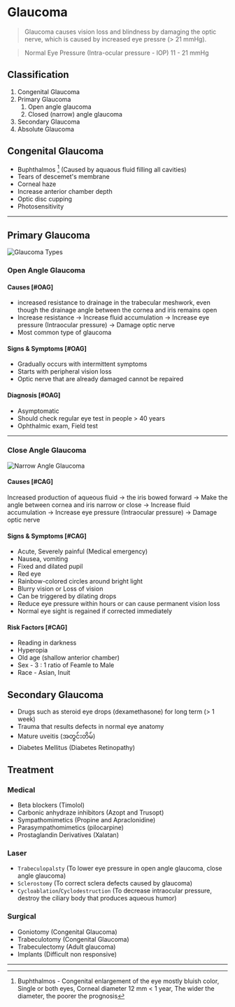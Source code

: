 # Glaucoma

> Glaucoma causes vision loss and blindness by damaging the optic nerve, which is caused by increased eye pressre (> 21 mmHg).

> Normal Eye Pressure (Intra-ocular pressure - IOP) 11 - 21 mmHg

## Classification

1. Congenital Glaucoma
1. Primary Glaucoma
   1. Open angle glaucoma
   1. Closed (narrow) angle glaucoma
1. Secondary Glaucoma
1. Absolute Glaucoma

## Congenital Glaucoma

- Buphthalmos [^1] (Caused by aquaous fluid filling all cavities)
- Tears of descemet's membrane
- Corneal haze
- Increase anterior chamber depth
- Optic disc cupping
- Photosensitivity

[^1]: Buphthalmos - Congenital enlargement of the eye mostly bluish color, Single or both eyes, Corneal diameter 12 mm < 1 year, The wider the diameter, the poorer the prognosis

---

## Primary Glaucoma

![Glaucoma Types](/ophthalmology/glaucoma_types.jpg)

### Open Angle Glaucoma

#### Causes [#OAG]

- increased resistance to drainage in the trabecular meshwork, even though the drainage angle between the cornea and iris remains open
- Increase resistance → Increase fluid accumulation → Increase eye pressure (Intraocular pressure) → Damage optic nerve
- Most common type of glaucoma

#### Signs & Symptoms [#OAG]

- Gradually occurs with intermittent symptoms
- Starts with peripheral vision loss
- Optic nerve that are already damaged cannot be repaired

#### Diagnosis [#OAG]

- Asymptomatic
- Should check regular eye test in people > 40 years
- Ophthalmic exam, Field test

---

### Close Angle Glaucoma

![Narrow Angle Glaucoma](/ophthalmology/narrow-angle-glaucoma.jpg)

#### Causes [#CAG]

Increased production of aqueous fluid → the iris bowed forward → Make the angle between cornea and iris narrow or close → Increase fluid accumulation → Increase eye pressure (Intraocular pressure) → Damage optic nerve

#### Signs & Symptoms [#CAG]

- Acute, Severely painful (Medical emergency)
- Nausea, vomiting
- Fixed and dilated pupil
- Red eye
- Rainbow-colored circles around bright light
- Blurry vision or Loss of vision
- Can be triggered by dilating drops
- Reduce eye pressure within hours or can cause permanent vision loss
- Normal eye sight is regained if corrected immediately

#### Risk Factors [#CAG]

- Reading in darkness
- Hyperopia
- Old age (shallow anterior chamber)
- Sex - 3 : 1 ratio of Feamle to Male
- Race - Asian, Inuit

## Secondary Glaucoma

- Drugs such as steroid eye drops (dexamethasone) for long term (> 1 week)
- Trauma that results defects in normal eye anatomy
- Mature uveitis (အတွင်းတိမ်)
- Diabetes Mellitus (Diabetes Retinopathy)

## Treatment

### Medical

- Beta blockers (Timolol)
- Carbonic anhydraze inhibitors (Azopt and Trusopt)
- Sympathomimetics (Propine and Apraclonidine)
- Parasympathomimetics (pilocarpine)
- Prostaglandin Derivatives (Xalatan)

### Laser

- `Trabeculopalsty` (To lower eye pressure in open angle glaucoma, close angle glaucoma)
- `Sclerostomy` (To correct sclera defects caused by glaucoma)
- `Cycloablation`/`Cyclodestruction` (To decrease intraocular pressure, destroy the ciliary body that produces aqueous humor)

### Surgical

- Goniotomy (Congenital Glaucoma)
- Trabeculotomy (Congenital Glaucoma)
- Trabeculectomy (Adult glaucoma)
- Implants (Difficult non responsive)

---
